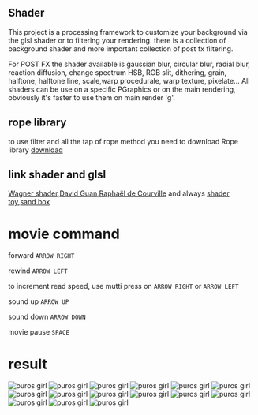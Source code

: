 ## Shader
This project is a processing framework to customize your background via the glsl shader or to filtering your rendering.
there is a collection of background shader and more important collection of post fx filtering.

For POST FX the shader available is gaussian blur, circular blur, radial blur, reaction diffusion, change spectrum HSB, RGB slit, dithering, grain, halftone, halftone line, scale,warp procedurale, warp texture, pixelate...
All shaders can be use on a specific PGraphics or on the main rendering, obviously it's faster to use them on main render 'g'.

## rope library
to use filter and all the tap of rope method you need to download Rope library
[download](https://github.com/StanLepunK/Rope/blob/master/build_rope/Rope.zip)

## link shader and glsl

[Wagner shader](https://github.com/spite/Wagner/tree/master/fragment-shaders),[David Guan](https://medium.com/david-guan/webgl-and-image-filter-101-5017b290d02f),[Raphaël de Courville](https://github.com/SableRaf/Filters4Processing)
and always [shader toy](https://github.com/SableRaf/Filters4Processing),[sand box](http://glslsandbox.com/)

# movie command
forward `ARROW RIGHT`

rewind `ARROW LEFT`

to increment read speed, use mutti press on `ARROW RIGHT` or `ARROW LEFT`

sound up `ARROW UP`

sound down `ARROW DOWN`

movie pause `SPACE`


# result
![puros girl](https://github.com/StanLepunK/Shader/blob/master/img_link/IM%20184796.jpg)
![puros girl](https://github.com/StanLepunK/Shader/blob/master/img_link/IM%20184797.jpg)
![puros girl](https://github.com/StanLepunK/Shader/blob/master/img_link/IM%20184798.jpg)
![puros girl](https://github.com/StanLepunK/Shader/blob/master/img_link/IM%20184799.jpg)
![puros girl](https://github.com/StanLepunK/Shader/blob/master/img_link/IM%20184800.jpg)
![puros girl](https://github.com/StanLepunK/Shader/blob/master/img_link/IM%20184801.jpg)
![puros girl](https://github.com/StanLepunK/Shader/blob/master/img_link/IM%20184802.jpg)
![puros girl](https://github.com/StanLepunK/Shader/blob/master/img_link/IM%20184803.jpg)
![puros girl](https://github.com/StanLepunK/Shader/blob/master/img_link/IM%20184804.jpg)
![puros girl](https://github.com/StanLepunK/Shader/blob/master/img_link/IM%20184805.jpg)
![puros girl](https://github.com/StanLepunK/Shader/blob/master/img_link/IM%20184806.jpg)
![puros girl](https://github.com/StanLepunK/Shader/blob/master/img_link/IM%20184807.jpg)
![puros girl](https://github.com/StanLepunK/Shader/blob/master/img_link/IM%20184808.jpg)
![puros girl](https://github.com/StanLepunK/Shader/blob/master/img_link/IM%20185809.jpg)
![puros girl](https://github.com/StanLepunK/Shader/blob/master/img_link/IM%20185810.jpg)
